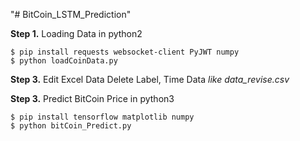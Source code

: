 "# BitCoin_LSTM_Prediction" 


**Step 1.** Loading Data
in python2

```
$ pip install requests websocket-client PyJWT numpy
$ python loadCoinData.py
``` 

**Step 3.** Edit Excel Data
Delete Label, Time Data *like data_revise.csv*

**Step 3.** Predict BitCoin Price
in python3

```
$ pip install tensorflow matplotlib numpy
$ python bitCoin_Predict.py
```